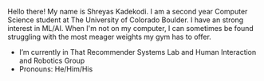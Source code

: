 Hello there! My name is Shreyas Kadekodi. I am a second year Computer Science student at The University of Colorado Boulder. I have an strong interest in ML/AI. When I'm not on my computer, I can sometimes be found struggling with the most meager weights my gym has to offer.

- I’m currently in That Recommender Systems Lab and Human Interaction and Robotics Group
- Pronouns: He/Him/His
<!--
**Kadekool/Kadekool** is a ✨ _special_ ✨ repository because its `README.md` (this file) appears on your GitHub profile.

Here are some ideas to get you started:


- 🌱 I’m currently learning ...
- 👯 I’m looking to collaborate on ...
- 🤔 I’m looking for help with ...
- 💬 Ask me about ...
- 📫 How to reach me: ...
- ⚡ Fun fact: ...
-->
